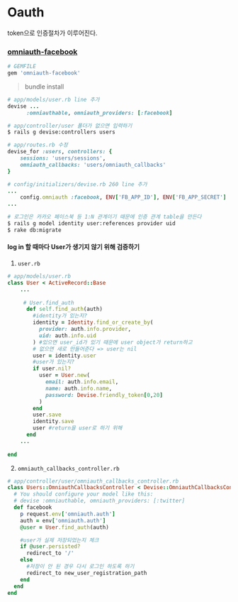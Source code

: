 # Oauth

token으로 인증절차가 이루어진다.



### [omniauth-facebook](https://github.com/mkdynamic/omniauth-facebook)

```ruby
# GEMFILE
gem 'omniauth-facebook'
```

> bundle install

```ruby
# app/models/user.rb line 추가
devise ...
	  :omniauthable, omniauth_providers: [:facebook]
```

```bash
# app/controller/user 폴더가 없으면 입력하기
$ rails g devise:controllers users
```

```ruby
# app/routes.rb 수정
devise_for :users, controllers: {
	sessions: 'users/sessions',
	omniauth_callbacks: 'users/omniauth_callbacks'
}
```

```ruby
# config/initializers/devise.rb 260 line 추가
...
	config.omniauth :facebook, ENV['FB_APP_ID'], ENV['FB_APP_SECRET']
...
```



```bash
# 로그인은 카카오 페이스북 등 1:N 관계이기 때문에 인증 관계 table을 만든다
$ rails g model identity user:references provider uid
$ rake db:migrate
```



#### log in 할 때마다 User가 생기지 않기 위해 검증하기

1. `user.rb`

```ruby
# app/models/user.rb
class User < ActiveRecord::Base
	...
   
   	 # User.find_auth
      def self.find_auth(auth)
        #identity가 있는지?
        identity = Identity.find_or_create_by(
          provider: auth.info.provider,
          uid: auth.info.uid
        ) #있으면 user_id가 있기 때문에 user object가 return하고
        # 없으면 새로 만들어준다 => user는 nil
        user = identity.user
        #user가 있는지?
        if user.nil?
          user = User.new(
            email: auth.info.email,
            name: auth.info.name,
            password: Devise.friendly_token[0,20]
          )
        end
        user.save
        identity.save
        user #return을 user로 하기 위해
      end
    ...
        
end
```

2. `omniauth_callbacks_controller.rb`

```ruby
# app/controller/user/omniauth_callbacks_controller.rb
class Users::OmniauthCallbacksController < Devise::OmniauthCallbacksController
  # You should configure your model like this:
  # devise :omniauthable, omniauth_providers: [:twitter]
  def facebook
    p request.env['omniauth.auth']
    auth = env['omniauth.auth']
    @user = User.find_auth(auth)

    #user가 실제 저장되었는지 체크
    if @user.persisted?
      redirect_to '/'
    else
      #저장이 안 된 경우 다시 로그인 하도록 하기
      redirect_to new_user_registration_path
    end
  end
end
```

